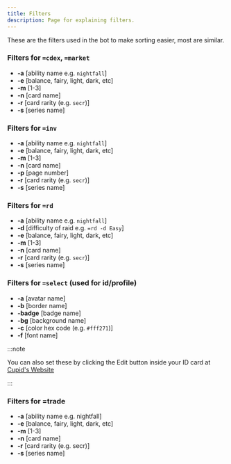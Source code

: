 ```yaml
---
title: Filters
description: Page for explaining filters.
---
```


These are the filters used in the bot to make sorting easier, most are similar.

### Filters for `=cdex`, `=market`
- **-a** [ability name e.g. `nightfall`]
- **-e** [balance, fairy, light, dark, etc]
- **-m** [1-3]
- **-n** [card name]
- **-r** [card rarity (e.g. `secr`)]
- **-s** [series name]

### Filters for `=inv`
- **-a** [ability name e.g. `nightfall`]
- **-e** [balance, fairy, light, dark, etc]
- **-m** [1-3]
- **-n** [card name]
- **-p** [page number]
- **-r** [card rarity (e.g. `secr`)]
- **-s** [series name]

### Filters for `=rd`
- **-a** [ability name e.g. `nightfall`]
- **-d** [difficulty of raid e.g. `=rd -d Easy`]
- **-e** [balance, fairy, light, dark, etc]
- **-m** [1-3]
- **-n** [card name]
- **-r** [card rarity (e.g. `secr`)]
- **-s** [series name]

### Filters for `=select` (used for id/profile)
- **-a** [avatar name]
- **-b** [border name]
- **-badge** [badge name]
- **-bg** [background name]
- **-c** [color hex code (e.g. `#fff271`)]
- **-f** [font name]

:::note

You can also set these by clicking the Edit button inside your ID card at [Cupid's Website](https://cupidparadise.top/profile)

:::

### **Filters for =trade**
- **-a** [ability name e.g. nightfall]
- **-e** [balance, fairy, light, dark, etc]
- **-m** [1-3]
- **-n** [card name]
- **-r** [card rarity (e.g. secr)]
- **-s** [series name]